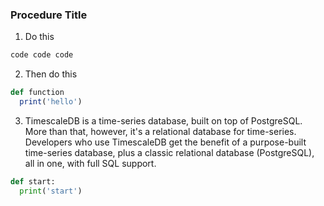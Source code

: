<Procedure>

### Procedure Title

1.  Do this

  ```bash
  code code code
  ```

2.  Then do this

  ```ruby
  def function
    print('hello')
  ```

3.  TimescaleDB is a time-series database, built on top of PostgreSQL. More than that,
however, it's a relational database for time-series. Developers who use TimescaleDB
get the benefit of a purpose-built time-series database, plus a classic relational
database (PostgreSQL), all in one, with full SQL support.

  ```python
  def start:
    print('start')
  ```

</Procedure>
